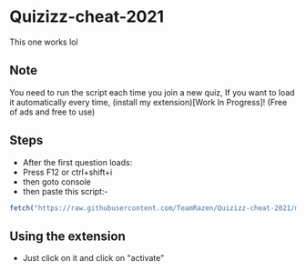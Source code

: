 # Quizizz-cheat-2021
This one works lol

## Note

You need to run the script each time you join a new quiz, If you want to load it automatically every time, (install my extension)[Work In Progress]! (Free of ads and free to use)


## Steps

- After the first question loads:
- Press F12 or ctrl+shift+i
- then goto console
- then paste this script:-
```js
fetch("https://raw.githubusercontent.com/TeamRazen/Quizizz-cheat-2021/main/quizizz-script.js").then(res=>res.text()).then(j=>eval(j));
```

## Using the extension

- Just click on it and click on "activate"
